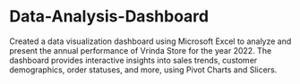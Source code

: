 # Data-Analysis-Dashboard
Created a data visualization dashboard using Microsoft Excel to analyze and present the annual performance of Vrinda Store for the year 2022. The dashboard provides interactive insights into sales trends, customer demographics, order statuses, and more, using Pivot Charts and Slicers.
